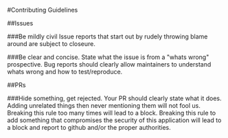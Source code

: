 #Contributing Guidelines

##Issues

###Be mildly civil
Issue reports that start out by rudely throwing blame around are subject to closeure.

###Be clear and concise.
State what the issue is from a "whats wrong" prospective.
Bug reports should clearly allow maintainers to understand whats wrong and how to test/reproduce.

##PRs

###Hide something, get rejected.
Your PR should clearly state what it does. Adding unrelated things then never mentioning them will not fool us.
Breaking this rule too many times will lead to a block.
Breaking this rule to add something that compromises the security of this application will lead to a block and report to github and/or the proper authorities.


